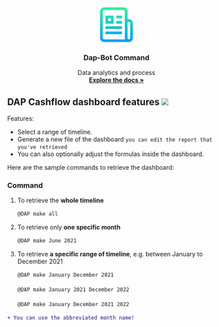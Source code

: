 <!-- PROJECT LOGO -->
<br />
<p align="center">
  <a href="https://github.com/othneildrew/Best-README-Template">
    <img src="logo.png" alt="Logo" width="80" height="80">
  </a>

  <h3 align="center">Dap-Bot Command</h3>

  <p align="center">
    Data analytics and process
    <br />
    <a href="https://github.com/d3dmenu/DAP/blob/main/README.md"><strong>Explore the docs »</strong></a>
    <br />
<!--     <br />
    <a href="https://github.com/d3dmenu/DAP/blob/main/README.md">View Demo</a>
    ·
    <a href="https://github.com/d3dmenu/DAP/blob/main/README.md">Report Bug</a>
    ·
    <a href="https://github.com/d3dmenu/DAP/blob/main/README.md">Request Feature</a>
    -->
  </p>
</p> 

<!-- ABOUT THE PROJECT -->
## DAP Cashflow dashboard features <img src="https://raw.githubusercontent.com/MartinHeinz/MartinHeinz/master/wave.gif" width="30px">

Features:
* Select a range of timeline.
* Generate a new file of the dashboard `you can edit the report that you've retrieved`
* You can also optionally adjust the formulas inside the dashboard.

Here are the sample commands to retrieve the dashboard:

### Command

1. To retrieve the **whole timeline**
   ```sh
   @DAP make all
   ```
2. To retrieve only **one specific month**
   ```sh
   @DAP make June 2021
   ```
3. To retrieve **a specific range of timeline**, e.g. between January to December 2021
   ```sh
   @DAP make January December 2021

   @DAP make January 2021 December 2022

   @DAP make January December 2021 2022
   ```
```diff
+ You can use the abbreviated month name!
```

